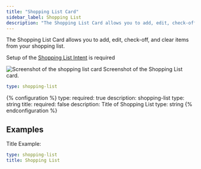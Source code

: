```yaml
---
title: "Shopping List Card"
sidebar_label: Shopping List
description: "The Shopping List Card allows you to add, edit, check-off, and clear items from your shopping list"
---
```


The Shopping List Card allows you to add, edit, check-off, and clear items from your shopping list.

Setup of the [Shopping List Intent](/integrations/shopping_list/) is required

<p class='img'>
<img src='/images/lovelace/lovelace_shopping_list_card.gif' alt='Screenshot of the shopping list card'>
Screenshot of the Shopping List card.
</p>

```yaml
type: shopping-list
```

{% configuration %}
type:
  required: true
  description: shopping-list
  type: string
title:
  required: false
  description: Title of Shopping List
  type: string
{% endconfiguration %}

## Examples

Title Example:

```yaml
type: shopping-list
title: Shopping List
```
